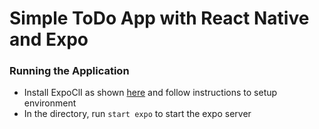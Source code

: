 # Simple ToDo App with React Native and Expo

### Running the Application

- Install ExpoClI as shown [here](https://docs.expo.dev/get-started/installation/) and follow instructions to setup environment
- In the directory, run `start expo` to start the expo server

